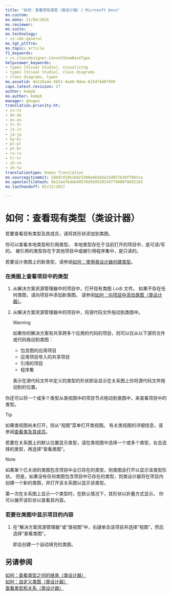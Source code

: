```yaml
---
title: "如何：查看现有类型（类设计器）| Microsoft Docs"
ms.custom: 
ms.date: 11/04/2016
ms.reviewer: 
ms.suite: 
ms.technology:
- vs-ide-general
ms.tgt_pltfrm: 
ms.topic: article
f1_keywords:
- vs.classdesigner.CannotShowBaseType
helpviewer_keywords:
- types [Visual Studio], visualizing
- types [Visual Studio], class diagrams
- class diagrams, types
ms.assetid: de110a4e-5b51-4a40-9dee-615df4d8f999
caps.latest.revision: 27
author: kempb
ms.author: kempb
manager: ghogen
translation.priority.ht:
- cs-cz
- de-de
- es-es
- fr-fr
- it-it
- ja-jp
- ko-kr
- pl-pl
- pt-br
- ru-ru
- tr-tr
- zh-cn
- zh-tw
translationtype: Human Translation
ms.sourcegitcommit: 5db97d19b1b823388a465bba15d057b30ff0b3ce
ms.openlocfilehash: bb12a4fbdeb49570d569539334774008f8892183
ms.lasthandoff: 02/22/2017

---
```

# <a name="how-to-view-existing-types-class-designer"></a>如何：查看现有类型（类设计器）
若要查看现有类型及其成员，请将其形状添加到类图。  
  
 你可以查看本地类型和引用类型。 本地类型存在于当前打开的项目中，是可读/写的。 被引用的类型存在于其他项目中或被引用程序集中，是只读的。  
  
 若要设计类图上的新类型，请参阅[如何：使用类设计器创建类型](../ide/how-to-create-types-by-using-class-designer.md)。  
  
### <a name="to-see-types-in-a-project-on-a-class-diagram"></a>在类图上查看项目中的类型  
  
1.  从解决方案资源管理器中的项目中，打开现有类图 (.cd) 文件。 如果不存在任何类图，请向项目中添加新类图。 请参阅[如何：向项目中添加类图（类设计器）](../ide/how-to-add-class-diagrams-to-projects-class-designer.md)。  
  
2.  从解决方案资源管理器中的项目中，将源代码文件拖动到类图中。  
  
    > [!WARNING]
    >  如果你的解决方案有共享跨多个应用的代码的项目，则可以仅从以下源将文件或代码拖动到类图：  
    >   
    >  -   包含图的应用项目  
    > -   应用项目导入的共享项目  
    > -   引用的项目  
    > -   程序集  
  
     表示在源代码文件中定义的类型的形状即会显示在关系图上你将源代码文件拖动到的位置。  
  
 你还可以将一个或多个类型从类视图中的项目节点拖动到类图中，来查看项目中的类型。  
  
> [!TIP]
>  如果类视图尚未打开，则从“视图”菜单打开类视图。 有关类视图的详细信息，请参阅[查看类及其成员](http://msdn.microsoft.com/en-us/71e9e8f3-261a-4e0c-87bf-5ec48b8bf333)。  
  
 若要在关系图上的默认位置显示类型，请在类视图中选择一个或多个类型，右击选择的类型，再选择“查看类图”。  
  
> [!NOTE]
>  如果某个已关闭的类图包含项目中业已存在的类型，则类图会打开以显示该类型形状。 但是，如果没有任何类图包含项目中已存在的类型，则类设计器将在项目内创建一个新的类图，并打开该关系图以显示该类型。  
  
 第一次在关系图上显示一个类型时，在默认情况下，其形状以折叠方式显示。 你可以展开该形状以查看其内容。  
  
### <a name="to-display-the-contents-of-a-project-in-a-class-diagram"></a>若要在类图中显示项目的内容  
  
1.  在“解决方案资源管理器”或“类视图”中，右键单击该项目并选择“视图”，然后选择“查看类图”。  
  
     即会创建一个自动填充的类图。  
  
## <a name="see-also"></a>另请参阅  
 [如何：查看类型之间的继承（类设计器）](../ide/how-to-view-inheritance-between-types-class-designer.md)   
 [如何：自定义类图（类设计器）](../ide/how-to-customize-class-diagrams-class-designer.md)   
 [查看类型和关系（类设计器）](../ide/viewing-types-and-relationships-class-designer.md)
